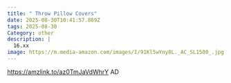 ```yaml
---
title: " Throw Pillow Covers"
date: 2025-08-30T10:41:57.869Z
tags: 2025-08-30
Category: other
description: |
  16.xx
image: https://m.media-amazon.com/images/I/91Kl5wYny8L._AC_SL1500_.jpg
---
```

https://amzlink.to/az0TmJaVdWhrY
AD